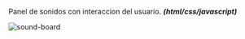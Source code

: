 Panel de sonidos con interaccion del usuario. ***(html/css/javascript)***

![sound-board](https://github.com/ezomoza/Sound-board/assets/114027093/45958794-6957-442a-ada8-38d0d67e3806)
